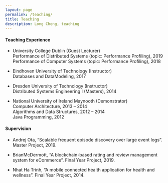 ```yaml
---
layout: page
permalink: /teaching/
title: Teaching
description: Long Cheng, teaching
---
```

#### **Teaching Experience**

- University College Dublin (Guest Lecturer)<br>
Performance of Distributed Systems (topic: Performance Profiling), 2019<br>
Performance of Computer Systems (topic: Performance Profiling), 2018

- Eindhoven University of Technology (Instructor)<br>
Databases and DataModeling, 2017

- Dresden University of Technology (Instructor)<br>
Distributed Systems Engineering I (Masters), 2014

- National University of Ireland Maynooth (Demonstrator)<br>
Computer Architecture, 2013 – 2014<br>
Algorithms and Data Structures, 2012 – 2014 <br>
Java Programming, 2012 

#### **Supervision**

- Andrej Ota, “Scalable frequent episode discovery over large event logs”. Master Project, 2019. <br>

- BrianMcDermott, “A blockchain-based rating and review management system for eCommerce”. Final Year Project, 2019.

- Nhat Ha Trinh, “A mobile connected health application for health and wellness”. Final Year Project, 2014.
